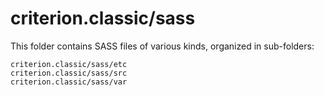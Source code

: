 # criterion.classic/sass

This folder contains SASS files of various kinds, organized in sub-folders:

    criterion.classic/sass/etc
    criterion.classic/sass/src
    criterion.classic/sass/var
